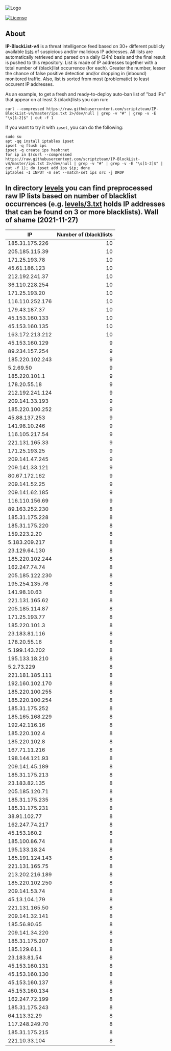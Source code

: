 ![Logo](https://i.imgur.com/PyKLAe7.png)

[![License](https://img.shields.io/badge/license-The_Unlicense-red.svg)](https://unlicense.org/)

About
----

**IP-BlockList-v4** is a threat intelligence feed based on 30+ different publicly available [lists](https://github.com/stamparm/maltrail) of suspicious and/or malicious IP addresses. All lists are automatically retrieved and parsed on a daily (24h) basis and the final result is pushed to this repository. List is made of IP addresses together with a total number of (black)list occurrence (for each). Greater the number, lesser the chance of false positive detection and/or dropping in (inbound) monitored traffic. Also, list is sorted from most (problematic) to least occurent IP addresses.

As an example, to get a fresh and ready-to-deploy auto-ban list of "bad IPs" that appear on at least 3 (black)lists you can run:

```
curl --compressed https://raw.githubusercontent.com/scriptzteam/IP-BlockList-v4/master/ips.txt 2>/dev/null | grep -v "#" | grep -v -E "\s[1-2]$" | cut -f 1
```

If you want to try it with `ipset`, you can do the following:

```
sudo su
apt -qq install iptables ipset
ipset -q flush ips
ipset -q create ips hash:net
for ip in $(curl --compressed https://raw.githubusercontent.com/scriptzteam/IP-BlockList-v4/master/ips.txt 2>/dev/null | grep -v "#" | grep -v -E "\s[1-2]$" | cut -f 1); do ipset add ips $ip; done
iptables -I INPUT -m set --match-set ips src -j DROP
```

In directory [levels](levels) you can find preprocessed raw IP lists based on number of blacklist occurrences (e.g. [levels/3.txt](levels/3.txt) holds IP addresses that can be found on 3 or more blacklists).
Wall of shame (2021-11-27)
----

|IP|Number of (black)lists|
|---|--:|
185.31.175.226|10
205.185.115.39|10
171.25.193.78|10
45.61.186.123|10
212.192.241.37|10
36.110.228.254|10
171.25.193.20|10
116.110.252.176|10
179.43.187.37|10
45.153.160.133|10
45.153.160.135|10
163.172.213.212|10
45.153.160.129|9
89.234.157.254|9
185.220.102.243|9
5.2.69.50|9
185.220.101.1|9
178.20.55.18|9
212.192.241.124|9
209.141.33.193|9
185.220.100.252|9
45.88.137.253|9
141.98.10.246|9
116.105.217.54|9
221.131.165.33|9
171.25.193.25|9
209.141.47.245|9
209.141.33.121|9
80.67.172.162|9
209.141.52.25|9
209.141.62.185|9
116.110.156.69|9
89.163.252.230|8
185.31.175.228|8
185.31.175.220|8
159.223.2.20|8
5.183.209.217|8
23.129.64.130|8
185.220.102.244|8
162.247.74.74|8
205.185.122.230|8
195.254.135.76|8
141.98.10.63|8
221.131.165.62|8
205.185.114.87|8
171.25.193.77|8
185.220.101.3|8
23.183.81.116|8
178.20.55.16|8
5.199.143.202|8
195.133.18.210|8
5.2.73.229|8
221.181.185.111|8
192.160.102.170|8
185.220.100.255|8
185.220.100.254|8
185.31.175.252|8
185.165.168.229|8
192.42.116.16|8
185.220.102.4|8
185.220.102.8|8
167.71.11.216|8
198.144.121.93|8
209.141.45.189|8
185.31.175.213|8
23.183.82.135|8
205.185.120.71|8
185.31.175.235|8
185.31.175.231|8
38.91.102.77|8
162.247.74.217|8
45.153.160.2|8
185.100.86.74|8
195.133.18.24|8
185.191.124.143|8
221.131.165.75|8
213.202.216.189|8
185.220.102.250|8
209.141.53.74|8
45.13.104.179|8
221.131.165.50|8
209.141.32.141|8
185.56.80.65|8
209.141.34.220|8
185.31.175.207|8
185.129.61.1|8
23.183.81.54|8
45.153.160.131|8
45.153.160.130|8
45.153.160.137|8
45.153.160.134|8
162.247.72.199|8
185.31.175.243|8
64.113.32.29|8
117.248.249.70|8
185.31.175.215|8
221.10.33.104|8
